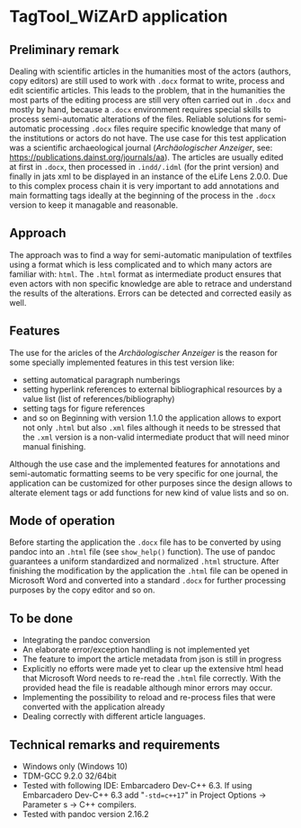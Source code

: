 # TagTool_WiZArD application

## Preliminary remark

Dealing with scientific articles in the humanities most of the actors (authors, copy editors) are still used to work with `.docx` format to write, process and edit scientific articles. This leads to the problem, that in the humanities the most parts of the editing process are still very often carried out in `.docx` and mostly by hand, because a `.docx` environment requires special skills to process semi-automatic alterations of the files.
Reliable solutions for semi-automatic processing `.docx` files require specific knowledge that many of the institutions or actors do not have.
The use case for this test application was a scientific archaeological journal (_Archäologischer Anzeiger_, see: https://publications.dainst.org/journals/aa).
The articles are usually edited at first in `.docx`, then processed in `.indd/.idml` (for the print version) and finally in jats xml to be displayed in an instance of the eLife Lens 2.0.0.
Due to this complex process chain it is very important to add annotations and main formatting tags ideally at the beginning of the process in the `.docx` version to keep it managable and reasonable.

## Approach

The approach was to find a way for semi-automatic manipulation of textfiles using a format which is less complicated and to which many actors are familiar with: `html`.
The `.html` format as intermediate product ensures that even actors with non specific knowledge are able to retrace and understand the results of the alterations. Errors can be detected and corrected easily as well.

## Features

The use for the aricles of the _Archäologischer Anzeiger_ is the reason for some specially implemented features in this test version like:

- setting automatical paragraph numberings
- setting hyperlink references to external bibliographical resources by a value list (list of references/bibliography)
- setting tags for figure references
- and so on
Beginning with version 1.1.0 the application allows to export not only `.html` but also `.xml` files although it needs to be stressed that the `.xml` version is a non-valid intermediate product that will need minor manual finishing.  

Although the use case and the implemented features for annotations and semi-automatic formatting seems to be very specific for one journal, the application can be customized for other purposes since the design allows to alterate element tags or add functions for new kind of value lists and so on.

## Mode of operation

Before starting the application the `.docx` file has to be converted by using pandoc into an `.html` file (see `show_help()` function). The use of pandoc guarantees a uniform standardized and normalized `.html` structure. After finishing the modification by the application the `.html` file can be opened in Microsoft Word and converted into a standard `.docx` for further processing purposes by the copy editor and so on.

## To be done

- Integrating the pandoc conversion
- An elaborate error/exception handling is not implemented yet
- The feature to import the article metadata from json is still in progress
- Explicitly no efforts were made yet to clear up the extensive html head that Microsoft Word needs to re-read the `.html` file correctly. With the provided head the file is readable although minor errors may occur.
- Implementing the possibility to reload and re-process files that were converted with the application already
- Dealing correctly with different article languages.

## Technical remarks and requirements

- Windows only (Windows 10)
- TDM-GCC 9.2.0 32/64bit
- Tested with following IDE: Embarcadero Dev-C++ 6.3. If using Embarcadero Dev-C++ 6.3 add "`-std=c++17`" in Project Options -> Parameter s -> C++ compilers.
- Tested with pandoc version 2.16.2
